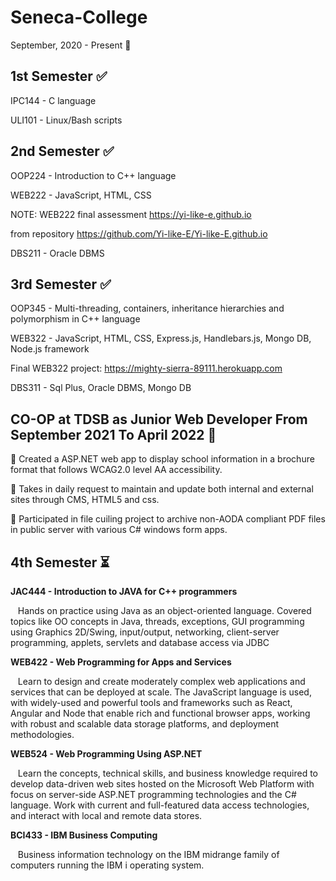 # Seneca-College
September, 2020 - Present :school:

1st Semester :white_check_mark:
-------------------------------------
IPC144 - C language 

ULI101 - Linux/Bash scripts


2nd Semester :white_check_mark:
-------------------------------------
OOP224 - Introduction to C++ language

WEB222 - JavaScript, HTML, CSS

NOTE: WEB222 final assessment https://yi-like-e.github.io 

from repository https://github.com/Yi-like-E/Yi-like-E.github.io

DBS211 - Oracle DBMS

3rd Semester :white_check_mark:
-------------------------------------
OOP345 - Multi-threading, containers, inheritance hierarchies and polymorphism in C++ language

WEB322 - JavaScript, HTML, CSS, Express.js, Handlebars.js, Mongo DB, Node.js framework

Final WEB322 project: https://mighty-sierra-89111.herokuapp.com

DBS311 - Sql Plus, Oracle DBMS, Mongo DB


CO-OP at TDSB as Junior Web Developer From September 2021 To April 2022 💼
---------------------------------------------------------------------------
🔹 Created a ASP.NET web app to display school information in a brochure format that follows WCAG2.0 level AA accessibility.

🔹 Takes in daily request to maintain and update both internal and external sites through CMS, HTML5 and css.

🔹 Participated in file cuiling project to archive non-AODA compliant PDF files in public server with various C# windows form apps.

4th Semester ⏳
-------------------------------------
**JAC444 - Introduction to JAVA for C++ programmers**

   Hands on practice using Java as an object-oriented language. Covered topics like OO concepts in Java, threads, exceptions, GUI programming using Graphics 2D/Swing, input/output, networking, client-server programming, applets, servlets and database access via JDBC


**WEB422 - Web Programming for Apps and Services**
  
   Learn to design and create moderately complex web applications and services that can be deployed at scale. The JavaScript language is used, with widely-used and powerful tools and frameworks such as React, Angular and Node that enable rich and functional browser apps, working with robust and scalable data storage platforms, and deployment methodologies.
   
**WEB524 - Web Programming Using ASP.NET**

   Learn the concepts, technical skills, and business knowledge required to develop data-driven web sites hosted on the Microsoft Web Platform with focus on server-side ASP.NET programming technologies and the C# language. Work with current and full-featured data access technologies, and interact with local and remote data stores.
   
**BCI433 - IBM Business Computing**

   Business information technology on the IBM midrange family of computers running the IBM i operating system.
